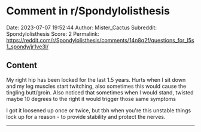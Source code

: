 # Comment in r/Spondylolisthesis

Date: 2023-07-07 19:52:44
Author: Mister_Cactus
Subreddit: Spondylolisthesis
Score: 2
Permalink: https://reddit.com/r/Spondylolisthesis/comments/14n8q2f/questions_for_l5s1_spondy/jr1ve3l/

## Content

My right hip has been locked for the last 1.5 years. Hurts when I sit down and my leg muscles start twitching, also sometimes this would cause the tingling butt/groin. Also noticed that sometimes when I would stand, twisted maybe 10 degrees to the right it would trigger those same symptoms

I got it loosened up once or twice, but tbh when you're this unstable things lock up for a reason - to provide stability and protect the nerves.

---

